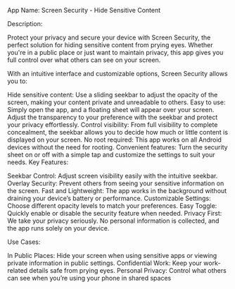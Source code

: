 App Name: Screen Security - Hide Sensitive Content

Description:

Protect your privacy and secure your device with Screen Security, the perfect solution for hiding sensitive content from prying eyes. Whether you're in a public place or just want to maintain privacy, this app gives you full control over what others can see on your screen.

With an intuitive interface and customizable options, Screen Security allows you to:

Hide sensitive content: Use a sliding seekbar to adjust the opacity of the screen, making your content private and unreadable to others.
Easy to use: Simply open the app, and a floating sheet will appear over your screen. Adjust the transparency to your preference with the seekbar and protect your privacy effortlessly.
Control visibility: From full visibility to complete concealment, the seekbar allows you to decide how much or little content is displayed on your screen.
No root required: This app works on all Android devices without the need for rooting.
Convenient features: Turn the security sheet on or off with a simple tap and customize the settings to suit your needs.
Key Features:

Seekbar Control: Adjust screen visibility easily with the intuitive seekbar.
Overlay Security: Prevent others from seeing your sensitive information on the screen.
Fast and Lightweight: The app works in the background without draining your device’s battery or performance.
Customizable Settings: Choose different opacity levels to match your preferences.
Easy Toggle: Quickly enable or disable the security feature when needed.
Privacy First: We take your privacy seriously. No personal information is collected, and the app runs solely on your device.

Use Cases:

In Public Places: Hide your screen when using sensitive apps or viewing private information in public settings.
Confidential Work: Keep your work-related details safe from prying eyes.
Personal Privacy: Control what others can see when you’re using your phone in shared spaces

